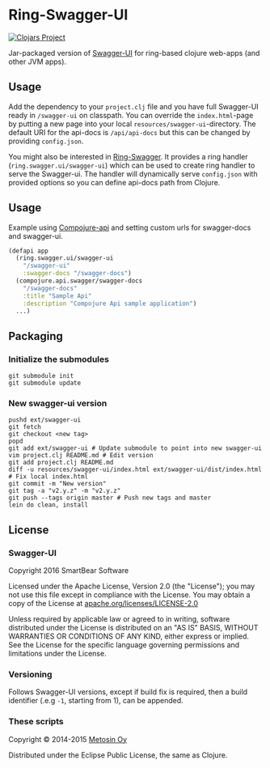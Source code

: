 # Ring-Swagger-UI

[![Clojars Project](http://clojars.org/metosin/ring-swagger-ui/latest-version.svg)](http://clojars.org/metosin/ring-swagger-ui)

Jar-packaged version of [Swagger-UI](https://github.com/swagger-api/swagger-ui) for ring-based clojure web-apps (and other JVM apps).

## Usage

Add the dependency to your `project.clj` file
and you have full Swagger-UI ready in `/swagger-ui` on classpath.
You can override the `index.html`-page by putting a new page into your local `resources/swagger-ui`-directory.
The default URI for the api-docs is `/api/api-docs` but this can be changed by providing `config.json`.

You might also be interested in [Ring-Swagger](https://github.com/metosin/ring-swagger).
It provides a ring handler (`ring.swagger.ui/swagger-ui`) which can be used to create ring handler to serve the Swagger-ui.
The handler will dynamically serve `config.json` with provided options so you can define api-docs path from Clojure.

## Usage

Example using [Compojure-api](https://github.com/metosin/compojure-api) and setting custom urls for swagger-docs and swagger-ui.
```Clojure
(defapi app
  (ring.swagger.ui/swagger-ui
    "/swagger-ui"
    :swagger-docs "/swagger-docs")
  (compojure.api.swagger/swagger-docs
    "/swagger-docs"
    :title "Sample Api"
    :description "Compojure Api sample application")
  ...)
```

## Packaging

### Initialize the submodules
```Shell
git submodule init
git submodule update
```

### New swagger-ui version
```Shell
pushd ext/swagger-ui
git fetch
git checkout <new tag>
popd
git add ext/swagger-ui # Update submodule to point into new swagger-ui
vim project.clj README.md # Edit version
git add project.clj README.md
diff -u resources/swagger-ui/index.html ext/swagger-ui/dist/index.html
# Fix local index.html
git commit -m "New version"
git tag -a "v2.y.z" -m "v2.y.z"
git push --tags origin master # Push new tags and master
lein do clean, install
```

## License

### Swagger-UI

Copyright 2016 SmartBear Software

Licensed under the Apache License, Version 2.0 (the "License");
you may not use this file except in compliance with the License.
You may obtain a copy of the License at [apache.org/licenses/LICENSE-2.0](http://www.apache.org/licenses/LICENSE-2.0)

Unless required by applicable law or agreed to in writing, software
distributed under the License is distributed on an "AS IS" BASIS,
WITHOUT WARRANTIES OR CONDITIONS OF ANY KIND, either express or implied.
See the License for the specific language governing permissions and
limitations under the License.

### Versioning

Follows Swagger-UI versions, except if build fix is required, then a build identifier
(.e.g `-1`, starting from 1), can be appended.

### These scripts

Copyright © 2014-2015 [Metosin Oy](http://www.metosin.fi)

Distributed under the Eclipse Public License, the same as Clojure.
